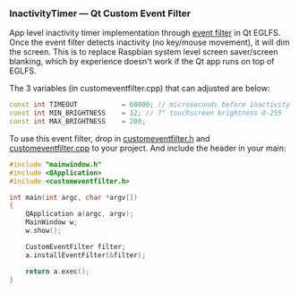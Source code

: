 ###  InactivityTimer — Qt Custom Event Filter

App level inactivity timer implementation through [event filter](http://doc.qt.io/qt-5/eventsandfilters.html) in Qt EGLFS. Once the event filter detects inactivity (no key/mouse movement), it will dim the screen. This is to replace Raspbian system level screen saver/screen blanking, which by experience doesn't work if the Qt app runs on top of EGLFS.

The 3 variables (in customeventfilter.cpp) that can adjusted are below:

```c++
const int TIMEOUT           = 60000; // microseconds before inactivity kicks in
const int MIN_BRIGHTNESS    = 12; // 7" touchscreen brightness 0-255
const int MAX_BRIGHTNESS    = 200;
```

To use this event filter, drop in [customeventfilter.h](customeventfilter.h) and [customeventfilter.cpp](customeventfilter.cpp) to your project. And include the header in your main:

```c++
#include "mainwindow.h"
#include <QApplication>
#include <customeventfilter.h>

int main(int argc, char *argv[])
{
    QApplication a(argc, argv);
    MainWindow w;
    w.show();

    CustomEventFilter filter;
    a.installEventFilter(&filter);

    return a.exec();
}
```
